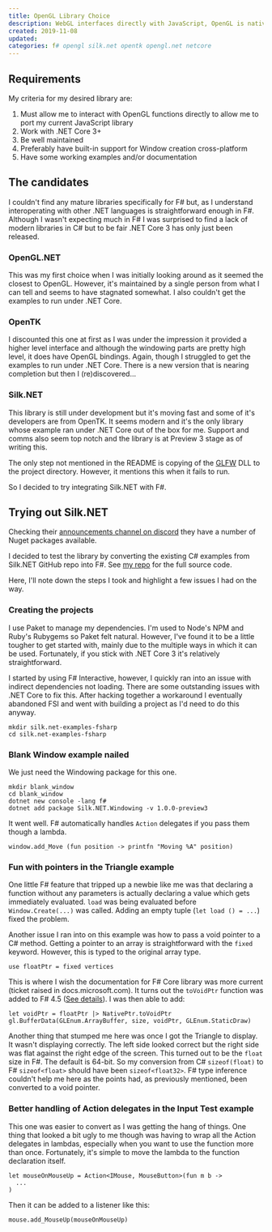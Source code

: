 ```yaml
---
title: OpenGL Library Choice
description: WebGL interfaces directly with JavaScript, OpenGL is natively C. So we need some bindings in F# or C# to allow us to interface with OpenGL. To add further complications we also need to handle Window initialization which can get pretty tricky when dealing with multiple platforms.
created: 2019-11-08
updated:
categories: f# opengl silk.net opentk opengl.net netcore
---
```


## Requirements

My criteria for my desired library are:

1. Must allow me to interact with OpenGL functions directly to allow me to
   port my current JavaScript library
2. Work with .NET Core 3+
3. Be well maintained
4. Preferably have built-in support for Window creation cross-platform
5. Have some working examples and/or documentation

## The candidates

I couldn't find any mature libraries specifically for F# but, as I understand
interoperating with other .NET languages is straightforward enough in F#.
Although I wasn't expecting much in F# I was surprised to find a lack of modern
libraries in C# but to be fair .NET Core 3 has only just been released.

### OpenGL.NET

This was my first choice when I was initially looking around as it seemed
the closest to OpenGL. However, it's maintained by a single person from what
I can tell and seems to have stagnated somewhat. I also couldn't get the
examples to run under .NET Core.

### OpenTK

I discounted this one at first as I was under the impression it provided a
higher level interface and although the windowing parts are pretty high
level, it does have OpenGL bindings. Again, though I struggled to get the
examples to run under .NET Core. There is a new version that is nearing
completion but then I (re)discovered...

### Silk.NET

This library is still under development but it's moving fast and
some of it's developers are from OpenTK. It seems modern and it's the only
library whose example ran under .NET Core out of the box for me. Support
and comms also seem top notch and the library is at Preview 3 stage as of
writing this.

The only step not mentioned in the README is copying of the
[GLFW](https://www.glfw.org/) DLL to the project directory. However,
it mentions this when it fails to run.

So I decided to try integrating Silk.NET with F#.

## Trying out Silk.NET

Checking their [announcements channel on discord](https://discord.gg/VkYSmgQ)
they have a number of Nuget packages available.

I decided to test the library by converting the existing C# examples from Silk.NET
GitHub repo into F#. See [my repo](https://github.com/PhilT/silk.net-examples-fsharp)
for the full source code.

Here, I'll note down the steps I took and highlight a few issues I had
on the way.

### Creating the projects

I use Paket to manage my dependencies. I'm used to Node's NPM and Ruby's
Rubygems so Paket felt natural. However, I've found it to be a little
tougher to get started with, mainly due to the multiple ways in which
it can be used. Fortunately, if you stick with .NET Core 3 it's
relatively straightforward.

I started by using F# Interactive, however, I quickly ran into an issue
with indirect dependencies not loading. There are some outstanding issues
with .NET Core to fix this. After hacking together a workaround I eventually
abandoned FSI and went with building a project as I'd need to do this
anyway.

    mkdir silk.net-examples-fsharp
    cd silk.net-examples-fsharp

### Blank Window example nailed

We just need the Windowing package for this one. 

    mkdir blank_window
    cd blank_window
    dotnet new console -lang f#
    dotnet add package Silk.NET.Windowing -v 1.0.0-preview3

It went well. F# automatically handles `Action` delegates if you pass them 
though a lambda.

    window.add_Move (fun position -> printfn "Moving %A" position)

### Fun with pointers in the Triangle example

One little F# feature that tripped up a newbie like me was that declaring
a function without any parameters is actually declaring a value which gets
immediately evaluated. `load` was being evaluated before `Window.Create(...)`
was called. Adding an empty tuple (`let load () = ...`) fixed the problem.

Another issue I ran into on this example was how to pass a void pointer
to a C# method. Getting a pointer to an array is straightforward with the
`fixed` keyword. However, this is typed to the original array type.

    use floatPtr = fixed vertices

This is where I wish the documentation for F# Core library was more current
(ticket raised in docs.microsoft.com). It turns out the `toVoidPtr`
function was added to F# 4.5 ([See details](https://github.com/fsharp/fslang-design/blob/master/FSharp-4.5/FS-1053-span.md)). 
I was then able to add:

    let voidPtr = floatPtr |> NativePtr.toVoidPtr
    gl.BufferData(GLEnum.ArrayBuffer, size, voidPtr, GLEnum.StaticDraw)

Another thing that stumped me here was once I got the Triangle to display. It
wasn't displaying correctly. The left side looked correct but the right side
was flat against the right edge of the screen. This turned out to be the `float`
size in F#. The default is 64-bit. So my conversion from C# `sizeof(float)` to
F# `sizeof<float>` should have been `sizeof<float32>`. F# type inference
couldn't help me here as the points had, as previously mentioned, been
converted to a void pointer.

### Better handling of Action delegates in the Input Test example

This one was easier to convert as I was getting the hang of things. One thing
that looked a bit ugly to me though was having to wrap all the Action delegates
in lambdas, especially when you want to use the function more than once.
Fortunately, it's simple to move the lambda to the function declaration itself.

    let mouseOnMouseUp = Action<IMouse, MouseButton>(fun m b ->
      ...
    )

Then it can be added to a listener like this:

    mouse.add_MouseUp(mouseOnMouseUp)

